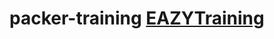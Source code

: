 ﻿# packer-training [EAZYTraining](https://eazytraining.fr/cours/packer-pour-devops-industrialiser-la-creation-de-vos-images-cloud/)
